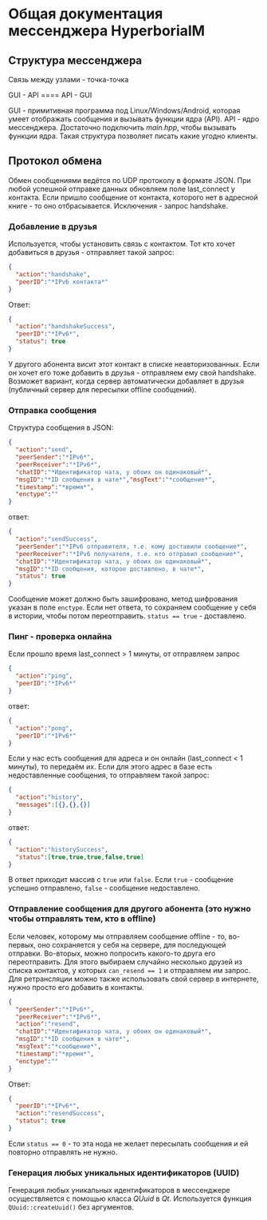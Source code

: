 # Общая документация мессенджера HyperboriaIM

## Структура мессенджера

Связь между узлами - точка-точка

GUI - API ==== API - GUI

GUI - примитивная программа под Linux/Windows/Android, которая умеет отображать сообщения и вызывать функции ядра (API).
API - ядро мессенджера. Достаточно подключить *main.hpp*, чтобы вызывать функции ядра. Такая структура позволяет писать какие угодно клиенты.

## Протокол обмена

Обмен сообщениями ведётся по UDP протоколу в формате JSON.
При любой успешной отправке данных обновляем поле last_connect у контакта.
Если пришло сообщение от контакта, которого нет в адресной книге - то оно отбрасывается.
Исключения - запрос handshake.

### Добавление в друзья

Используется, чтобы установить связь с контактом. Тот кто хочет добавиться в друзья - отправляет такой запрос:

```json
{
  "action":"handshake",
  "peerID":"*IPv6 контакта*"
}
```

Ответ:

```json
{
  "action":"handshakeSuccess",
  "peerID":"*IPv6*",
  "status": true
}
```

У другого абонента висит этот контакт в списке неавторизованных. Если он хочет его тоже добавить в друзья - отправляем ему свой handshake. Возможет вариант, когда сервер автоматически добавляет в друзья (публичный сервер для пересылки offline сообщений).

### Отправка сообщения

Структура сообщения в JSON:

```json
{
  "action":"send",
  "peerSender":"*IPv6*",
  "peerReceiver":"*IPv6*",
  "chatID":"*Идентификатор чата, у обоих он одинаковый*",
  "msgID":"*ID сообщения в чате*","msgText":"*сообщение*",
  "timestamp":"*время*",
  "enctype":""
}
```

ответ:

```json
{
  "action":"sendSuccess",
  "peerSender":"*IPv6 отправителя, т.е. кому доставили сообщение*",
  "peerReceiver":"*IPv6 получателя, т.е. кто отправил сообщение*",
  "chatID":"*Идентификатор чата, у обоих он одинаковый*",
  "msgID":"*ID сообщения, которое доставлено, в чате*",
  "status": true
}
```

Сообщение может должно быть зашифровано, метод шифрования указан в поле `enctype`.
Если нет ответа, то сохраняем сообщение у себя в истории, чтобы потом переотправить.
`status == true` - доставлено.

### Пинг - проверка онлайна

Если прошло время last_connect > 1 минуты, от отправляем запрос

```json
{
  "action":"ping",
  "peerID":"*IPv6*"
}
```

ответ:

```json
{
  "action":"pong",
  "peerID":"*IPv6*"
}
```

Если у нас есть сообщения для адреса и он онлайн (last_connect < 1 минуты), то передаём их.
Если для этого адрес в базе есть недоставленные сообщения, то отправляем такой запрос:

```json
{
  "action":"history",
  "messages":[{},{},{}]
}
```

ответ:

```json
{
  "action":"historySuccess",
  "status":[true,true,true,false,true]
}
```

В ответ приходит массив с `true` или `false`. Если `true` - сообщение успешно отправлено, `false` - сообщение недоставлено.

### Отправление сообщения для другого абонента (это нужно чтобы отправлять тем, кто в offline)

Если человек, которому мы отправляем сообщение offline - то, во-первых, оно сохраняется у себя на сервере, для последующей отправки.
Во-вторых, можно попросить какого-то друга его переотправить. Для этого выбираем случайно несколько друзей из списка контактов, у которых `can_resend == 1` и отправляем им запрос.
Для ретрансляции можно также использовать свой сервер в интернете, нужно просто его добавить в контакты.

```json
{
  "peerSender":"*IPv6*",
  "peerReceiver":"*IPv6*",
  "action":"resend",
  "chatID":"*Идентификатор чата, у обоих он одинаковый*",
  "msgID":"*ID сообщения в чате*",
  "msgText":"*сообщение*",
  "timestamp":"*время*",
  "enctype":""
}
```

Ответ:

```json
{
  "peerID":"*IPv6*",
  "action":"resendSuccess",
  "status": true
}
```

Если `status == 0` - то эта нода не желает пересылать сообщения и ей повторно отправлять не нужно.

### Генерация любых уникальных идентификаторов (UUID)
Генерация любых уникальных идентификаторов в мессенджере осуществляется с помощью класса *QUuid* в *Qt*. Используется функция `QUuid::createUuid()` без аргументов.
